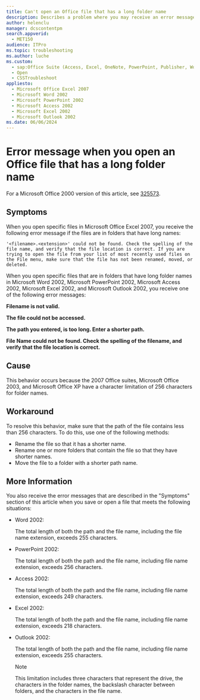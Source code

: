 ```yaml
---
title: Can't open an Office file that has a long folder name
description: Describes a problem where you may receive an error message when you open an Office file that has a long folder name.
author: helenclu
manager: dcscontentpm
search.appverid: 
  - MET150
audience: ITPro
ms.topic: troubleshooting
ms.author: luche
ms.custom: 
  - sap:Office Suite (Access, Excel, OneNote, PowerPoint, Publisher, Word, Visio)\Performance, Usability & Features
  - Open
  - CSSTroubleshoot
appliesto: 
  - Microsoft Office Excel 2007
  - Microsoft Word 2002
  - Microsoft PowerPoint 2002
  - Microsoft Access 2002
  - Microsoft Excel 2002
  - Microsoft Outlook 2002
ms.date: 06/06/2024
---
```


# Error message when you open an Office file that has a long folder name

For a Microsoft Office 2000 version of this article, see [325573](https://support.microsoft.com/help/325573).

## Symptoms

When you open specific files in Microsoft Office Excel 2007, you receive the following error message if the files are in folders that have long names:

```asciidoc
'<filename>.<extension>' could not be found. Check the spelling of the file name, and verify that the file location is correct. If you are trying to open the file from your list of most recently used files on the File menu, make sure that the file has not been renamed, moved, or deleted.
```

When you open specific files that are in folders that have long folder names in Microsoft Word 2002, Microsoft PowerPoint 2002, Microsoft Access 2002, Microsoft Excel 2002, and Microsoft Outlook 2002, you receive one of the following error messages:

**Filename is not valid.**

**The file could not be accessed.**

**The path you entered, is too long. Enter a shorter path.**

**File Name could not be found. Check the spelling of the filename, and verify that the file location is correct.**

## Cause

This behavior occurs because the 2007 Office suites, Microsoft Office 2003, and Microsoft Office XP have a character limitation of 256 characters for folder names.

## Workaround

To resolve this behavior, make sure that the path of the file contains less than 256 characters. To do this, use one of the following methods:

- Rename the file so that it has a shorter name.
- Rename one or more folders that contain the file so that they have shorter names.
- Move the file to a folder with a shorter path name.

## More Information

You also receive the error messages that are described in the "Symptoms" section of this article when you save or open a file that meets the following situations:

- Word 2002:

  The total length of both the path and the file name, including the file name extension, exceeds 255 characters.

- PowerPoint 2002:

  The total length of both the path and the file name, including file name extension, exceeds 256 characters.

- Access 2002:

  The total length of both the path and the file name, including file name extension, exceeds 249 characters.

- Excel 2002:

  The total length of both the path and the file name, including file name extension, exceeds 218 characters.

- Outlook 2002:

  The total length of both the path and the file name, including file name extension, exceeds 255 characters.

  > [!NOTE]
  > This limitation includes three characters that represent the drive, the characters in the folder names, the backslash character between folders, and the characters in the file name.
